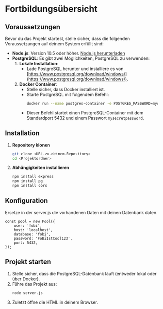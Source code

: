 # Fortbildungsübersicht

## Voraussetzungen

Bevor du das Projekt startest, stelle sicher, dass die folgenden Voraussetzungen auf deinem System erfüllt sind:

- **Node.js**: Version 10.5 oder höher. [Node.js herunterladen](https://nodejs.org/)
- **PostgreSQL**: Es gibt zwei Möglichkeiten, PostgreSQL zu verwenden:
  1. **Lokale Installation**:
     - Lade PostgreSQL herunter und installiere es von [https://www.postgresql.org/download/windows/](https://www.postgresql.org/download/windows/).
  2. **Docker Container**:
     - Stelle sicher, dass Docker installiert ist.
     - Starte PostgreSQL mit folgendem Befehl:
       ```bash
       docker run --name postgres-container -e POSTGRES_PASSWORD=mysecretpassword -p 5432:5432 -d postgres
       ```
     - Dieser Befehl startet einen PostgreSQL-Container mit dem Standardport 5432 und einem Passwort `mysecretpassword`.

## Installation

1. **Repository klonen**
   ```bash
   git clone <URL-zu-deinem-Repository>
   cd <Projektordner>
   ```

2. **Abhängigkeiten installieren**
   ```bash
   npm install express
   npm install pg
   npm install cors
   ```

## Konfiguration

Ersetze in der server.js die vorhandenen Daten mit deinen Datenbank daten.

```
const pool = new Pool({
    user: 'fobi',
    host: 'localhost',
    database: 'fobi',
    password: 'FoBiIstCool123',
    port: 5432,
});
```


## Projekt starten

1. Stelle sicher, dass die PostgreSQL-Datenbank läuft (entweder lokal oder über Docker).
2. Führe das Projekt aus:
   ```bash
   node server.js
   ```
3. Zuletzt öffne die HTML in deinem Browser.